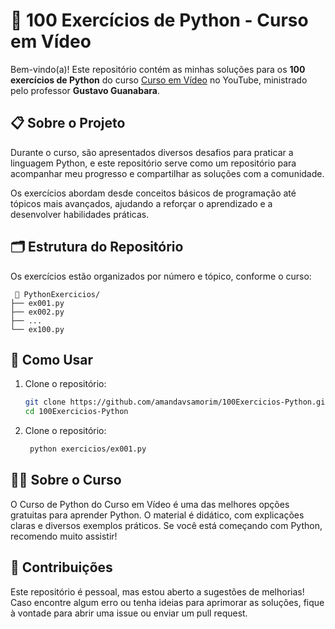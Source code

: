 # 🐍 100 Exercícios de Python - Curso em Vídeo  

Bem-vindo(a)! Este repositório contém as minhas soluções para os **100 exercícios de Python** do curso [Curso em Vídeo](https://www.youtube.com/@CursoemVideo) no YouTube, ministrado pelo professor **Gustavo Guanabara**.  

## 📋 Sobre o Projeto  

Durante o curso, são apresentados diversos desafios para praticar a linguagem Python, e este repositório serve como um repositório para acompanhar meu progresso e compartilhar as soluções com a comunidade.  

Os exercícios abordam desde conceitos básicos de programação até tópicos mais avançados, ajudando a reforçar o aprendizado e a desenvolver habilidades práticas.  

## 🗂 Estrutura do Repositório  

Os exercícios estão organizados por número e tópico, conforme o curso:  
 
     📂 PythonExercicios/
    ├── ex001.py 
    ├── ex002.py
    ├── ...
    └── ex100.py

## 🚀 Como Usar  

1. Clone o repositório:  
   ```bash
   git clone https://github.com/amandavsamorim/100Exercicios-Python.git
   cd 100Exercicios-Python

2. Clone o repositório:
   ```bash
    python exercicios/ex001.py

## 🧑‍🎓 Sobre o Curso

O Curso de Python do Curso em Vídeo é uma das melhores opções gratuitas para aprender Python. O material é didático, com explicações claras e diversos exemplos práticos.
Se você está começando com Python, recomendo muito assistir!

## 🤝 Contribuições
Este repositório é pessoal, mas estou aberto a sugestões de melhorias! Caso encontre algum erro ou tenha ideias para aprimorar as soluções, fique à vontade para abrir uma issue ou enviar um pull request.
